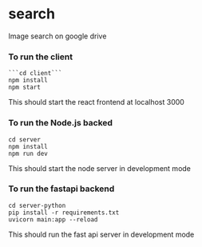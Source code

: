 # search
Image search on google drive

### To run the client
    ```cd client```
    npm install
    npm start
This should start the react frontend at localhost 3000

### To run the Node.js backed
    cd server
    npm install
    npm run dev
This should start the node server in development mode

### To run the fastapi backend
    cd server-python
    pip install -r requirements.txt
    uvicorn main:app --reload
This should run the fast api server in development mode


